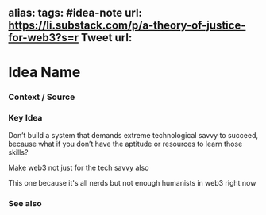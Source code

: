 alias: 
tags: #idea-note
url: https://li.substack.com/p/a-theory-of-justice-for-web3?s=r
Tweet url: 
---
# Idea Name

### Context / Source


### Key Idea

Don’t build a system that demands extreme technological savvy to succeed, because what if you don’t have the aptitude or resources to learn those skills?

Make web3 not just for the tech savvy also

This one because it's all nerds but not enough humanists in web3 right now

### See also
